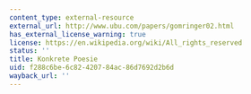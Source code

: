 ```yaml
---
content_type: external-resource
external_url: http://www.ubu.com/papers/gomringer02.html
has_external_license_warning: true
license: https://en.wikipedia.org/wiki/All_rights_reserved
status: ''
title: Konkrete Poesie
uid: f288c6be-6c82-4207-84ac-86d7692d2b6d
wayback_url: ''
---
```

